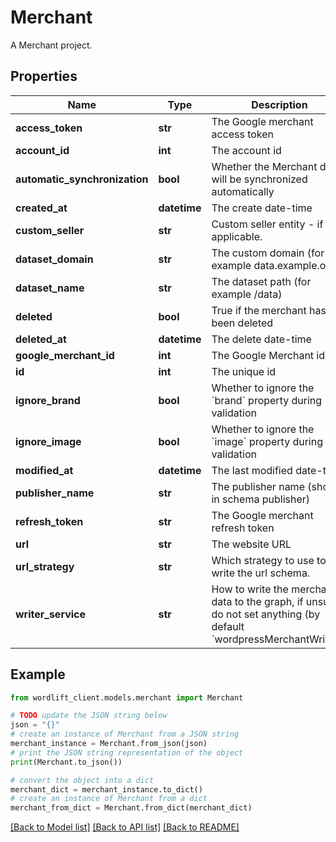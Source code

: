 # Merchant

A Merchant project.

## Properties

Name | Type | Description | Notes
------------ | ------------- | ------------- | -------------
**access_token** | **str** | The Google merchant access token | 
**account_id** | **int** | The account id | [optional] [readonly] 
**automatic_synchronization** | **bool** | Whether the Merchant data will be synchronized automatically | [optional] 
**created_at** | **datetime** | The create date-time | [optional] [readonly] 
**custom_seller** | **str** | Custom seller entity - if applicable. | [optional] 
**dataset_domain** | **str** | The custom domain (for example data.example.org) | [optional] 
**dataset_name** | **str** | The dataset path (for example /data) | [optional] 
**deleted** | **bool** | True if the merchant has been deleted | [default to False]
**deleted_at** | **datetime** | The delete date-time | [optional] [readonly] 
**google_merchant_id** | **int** | The Google Merchant id | 
**id** | **int** | The unique id | [optional] [readonly] 
**ignore_brand** | **bool** | Whether to ignore the &#x60;brand&#x60; property during validation | [optional] 
**ignore_image** | **bool** | Whether to ignore the &#x60;image&#x60; property during validation | [optional] 
**modified_at** | **datetime** | The last modified date-time | [optional] [readonly] 
**publisher_name** | **str** | The publisher name (shows in schema publisher) | 
**refresh_token** | **str** | The Google merchant refresh token | 
**url** | **str** | The website URL | [optional] 
**url_strategy** | **str** | Which strategy to use to write the url schema. | [optional] [default to 'canonicalLinkAndLink']
**writer_service** | **str** | How to write the merchant data to the graph, if unsure, do not set anything (by default &#x60;wordpressMerchantWriter&#x60;). | [optional] 

## Example

```python
from wordlift_client.models.merchant import Merchant

# TODO update the JSON string below
json = "{}"
# create an instance of Merchant from a JSON string
merchant_instance = Merchant.from_json(json)
# print the JSON string representation of the object
print(Merchant.to_json())

# convert the object into a dict
merchant_dict = merchant_instance.to_dict()
# create an instance of Merchant from a dict
merchant_from_dict = Merchant.from_dict(merchant_dict)
```
[[Back to Model list]](../README.md#documentation-for-models) [[Back to API list]](../README.md#documentation-for-api-endpoints) [[Back to README]](../README.md)


